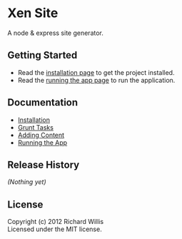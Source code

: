 # Xen Site

A node & express site generator.

## Getting Started
* Read the [installation page](https://github.com/badsyntax/xen/wiki/Installation) to get the project installed.
* Read the [running the app page](https://github.com/badsyntax/xen/wiki/Runnng-the-App) to run the application.

## Documentation
* [Installation](https://github.com/badsyntax/xen/wiki/Installation)
* [Grunt Tasks](https://github.com/badsyntax/xen/wiki/Grunt-Tasks)
* [Adding Content](https://github.com/badsyntax/xen/wiki/Adding-Content)
* [Running the App](https://github.com/badsyntax/xen/wiki/Runnng-the-App)

## Release History
_(Nothing yet)_

## License
Copyright (c) 2012 Richard Willis  
Licensed under the MIT license.
